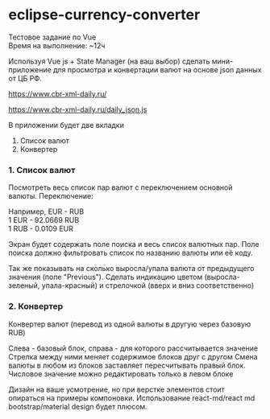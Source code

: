 # eclipse-currency-converter
Тестовое задание по Vue   
Время на выполнение: ~12ч

Используя Vue js + State Manager (на ваш выбор) сделать мини-приложение для просмотра и конвертации валют на основе json данных от ЦБ РФ.

https://www.cbr-xml-daily.ru/

https://www.cbr-xml-daily.ru/daily_json.js

В приложении будет две вкладки
1. Список валют
2. Конвертер  


### 1. Список валют
   Посмотреть весь список пар валют с переключением основной валюты.
   Переключение:
   
   Например, EUR - RUB
   \
   1 EUR - 92.0669 RUB
   \
   1 RUB - 0.0109 EUR

Экран будет содержать поле поиска и весь список валютных пар. Поле поиска должно фильтровать список по названию валюты или её коду.

Так же показывать на сколько выросла/упала валюта от предыдущего значения (поле "Previous"). Сделать индикацию цветом (выросла-зеленый, упала-красный) и стрелочкой (вверх и вниз соответственно)

### 2. Конвертер
   Конвертер валют (перевод из одной валюты в другую через базовую RUB)

Слева - базовый блок, справа - для которого рассчитывается значение
Стрелка между ними меняет содержимое блоков друг с другом
Смена валюты в любом из блоков заставляет пересчитывать правый блок. Числовое значение можно редактировать только в левом блоке

Дизайн на ваше усмотрение, но при верстке элементов стоит опираться на примеры компоновки. Использование react-md/react md bootstrap/material design будет плюсом.
